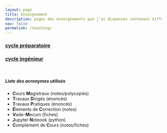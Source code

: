 ```yaml
---
layout: page
title: Enseignement
description: pages des enseignements que j'ai dispensés contenant différents types de documents à l'intension des étudiants
nav: false
permalink: /teaching/
---
```


<div class="projects">
<div class="container">
<div class="row row-cols-2">
<div class="card-item col">
  <a href="/teaching/cp/">
    <div class="card hoverable">
      <div class="row g-0">
        <div class="col-md-12">
          <div class="card-body">
            <h3 class="card-title text-lowercase">cycle préparatoire</h3>
          </div>
        </div>
      </div>
    </div>
  </a>
</div>
<div class="card-item col">
  <a href="/teaching/ci/">
    <div class="card hoverable">
      <div class="row g-0">
        <div class="col-md-12">
          <div class="card-body">
            <h3 class="card-title text-lowercase">cycle ingénieur</h3>
          </div>
        </div>
      </div>
    </div>
  </a>
</div>
</div>
</div>
</div>

<br>

##### Liste des acronymes utilisés
- **C**ours **M**agistraux (notes/polycopiés)
- **T**ravaux **D**irigés (énoncés)
- **T**ravaux **P**ratiques (énoncés)
- **É**lements de **C**orrection (notes)
- **V**ade-**M**ecum (fiches)
- **J**upyter **N**oteook (python)
- **C**omplément de **C**ours (notes/fiches)
